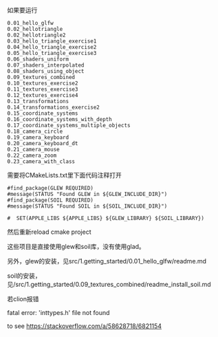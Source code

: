 如果要运行

```
0.01_hello_glfw
0.02_hellotriangle
0.02_hellotriangle2
0.03_hello_triangle_exercise1
0.04_hello_triangle_exercise2
0.05_hello_triangle_exercise3
0.06_shaders_uniform
0.07_shaders_interpolated
0.08_shaders_using_object
0.09_textures_combined
0.10_textures_exercise2
0.11_textures_exercise3
0.12_textures_exercise4
0.13_transformations
0.14_transformations_exercise2
0.15_coordinate_systems
0.16_coordinate_systems_with_depth
0.17_coordinate_systems_multiple_objects
0.18_camera_circle
0.19_camera_keyboard
0.20_camera_keyboard_dt
0.21_camera_mouse
0.22_camera_zoom
0.23_camera_with_class
```

需要将CMakeLists.txt里下面代码注释打开

```
#find_package(GLEW REQUIRED)
#message(STATUS "Found GLEW in ${GLEW_INCLUDE_DIR}")
#find_package(SOIL REQUIRED)
#message(STATUS "Found SOIL in ${SOIL_INCLUDE_DIR}")

#  SET(APPLE_LIBS ${APPLE_LIBS} ${GLEW_LIBRARY} ${SOIL_LIBRARY})
```

然后重新reload cmake project

这些项目是直接使用glew和soil库，没有使用glad。
    


另外，glew的安装，见src/1.getting_started/0.01_hello_glfw/readme.md

soil的安装，见/src/1.getting_started/0.09_textures_combined/readme_install_soil.md



若clion报错

fatal error: 'inttypes.h' file not found

to see https://stackoverflow.com/a/58628718/6821154
